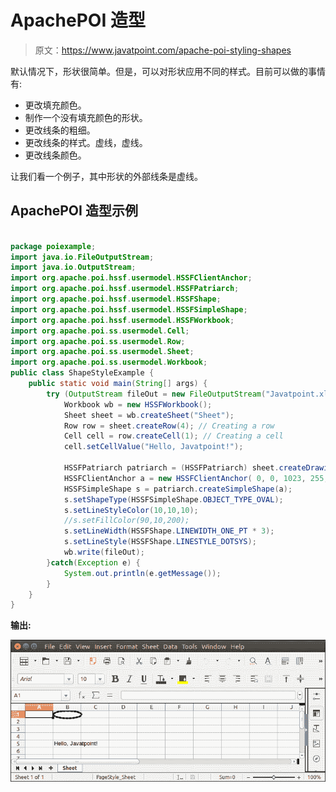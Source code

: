 # ApachePOI 造型

> 原文：<https://www.javatpoint.com/apache-poi-styling-shapes>

默认情况下，形状很简单。但是，可以对形状应用不同的样式。目前可以做的事情有:

*   更改填充颜色。
*   制作一个没有填充颜色的形状。
*   更改线条的粗细。
*   更改线条的样式。虚线，虚线。
*   更改线条颜色。

让我们看一个例子，其中形状的外部线条是虚线。

## ApachePOI 造型示例

```java

package poiexample;
import java.io.FileOutputStream;
import java.io.OutputStream;
import org.apache.poi.hssf.usermodel.HSSFClientAnchor;
import org.apache.poi.hssf.usermodel.HSSFPatriarch;
import org.apache.poi.hssf.usermodel.HSSFShape;
import org.apache.poi.hssf.usermodel.HSSFSimpleShape;
import org.apache.poi.hssf.usermodel.HSSFWorkbook;
import org.apache.poi.ss.usermodel.Cell;
import org.apache.poi.ss.usermodel.Row;
import org.apache.poi.ss.usermodel.Sheet;
import org.apache.poi.ss.usermodel.Workbook;
public class ShapeStyleExample {
	public static void main(String[] args) {
		try (OutputStream fileOut = new FileOutputStream("Javatpoint.xls")) {
			Workbook wb = new HSSFWorkbook();
			Sheet sheet = wb.createSheet("Sheet");
			Row row = sheet.createRow(4); // Creating a row
			Cell cell = row.createCell(1); // Creating a cell
			cell.setCellValue("Hello, Javatpoint!");

			HSSFPatriarch patriarch = (HSSFPatriarch) sheet.createDrawingPatriarch();
			HSSFClientAnchor a = new HSSFClientAnchor( 0, 0, 1023, 255, (short) 1, 0, (short) 1, 0 );
			HSSFSimpleShape s = patriarch.createSimpleShape(a);
		    s.setShapeType(HSSFSimpleShape.OBJECT_TYPE_OVAL);
		    s.setLineStyleColor(10,10,10);
		    //s.setFillColor(90,10,200);
		    s.setLineWidth(HSSFShape.LINEWIDTH_ONE_PT * 3);
		    s.setLineStyle(HSSFShape.LINESTYLE_DOTSYS);
		    wb.write(fileOut);
		}catch(Exception e) {
			System.out.println(e.getMessage());
		}	
	}
}

```

**输出:**

![Apache POI Styling Shapes](img/a8c9793d568876e0fd8b79d5053326e7.png)